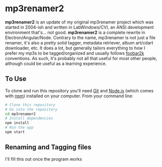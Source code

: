 # mp3renamer2

**mp3renamer2** is an update of my original mp3renamer project which was started in 2004-ish and written in LabWindows/CVI, an ANSI development environment that's... not good. **mp3renamer2** is a complete rewrite in Electron/Angular/Node. Contrary to the name, mp3renamer is not just a file renamer, it's also a pretty solid tagger, metadata retriever, album art/cdart downloader, etc. It does a lot, but generally tailors everything to how I prefer my mp3s to be tagged/organized and usually follows [foobar2k](https://foobar2000.org) conventions. As such, it's probably not all that useful for most other people, although could be useful as a learning experience.

## To Use

To clone and run this repository you'll need [Git](https://git-scm.com) and [Node.js](https://nodejs.org/en/download/) (which comes with [npm](http://npmjs.com)) installed on your computer. From your command line:

```bash
# Clone this repository
# Go into the repository
cd mp3renamer2
# Install dependencies
npm install
# Run the app
npm start
```

## Renaming and Tagging files

I'll fill this out once the program works